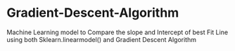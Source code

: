 # Gradient-Descent-Algorithm
Machine Learning model to Compare the slope and Intercept of best Fit Line using both Sklearn.linearmodel() and Gradient Descent Algorithm
